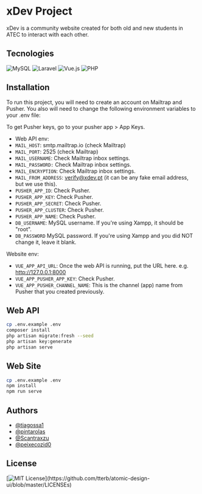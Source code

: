 # xDev Project

xDev is a community website created for both old and new students in ATEC to interact with each other.

## Tecnologies

![MySQL](https://img.shields.io/badge/mysql-%2300f.svg?style=for-the-badge&logo=mysql&logoColor=white)
![Laravel](https://img.shields.io/badge/laravel-%23FF2D20.svg?style=for-the-badge&logo=laravel&logoColor=white)
![Vue.js](https://img.shields.io/badge/vuejs-%2335495e.svg?style=for-the-badge&logo=vuedotjs&logoColor=%234FC08D)
![PHP](https://img.shields.io/badge/php-%23777BB4.svg?style=for-the-badge&logo=php&logoColor=white)

## Installation

To run this project, you will need to create an account on Mailtrap and Pusher. You also will need to change the following environment variables to your .env file:

To get Pusher keys, go to your pusher app > App Keys.

- Web API env:
- `MAIL_HOST`: smtp.mailtrap.io (check Mailtrap)
- `MAIL_PORT`: 2525 (check Mailtrap)
- `MAIL_USERNAME`: Check Mailtrap inbox settings.
- `MAIL_PASSWORD:` Check Mailtrap inbox settings.
- `MAIL_ENCRYPTION`: Check Mailtrap inbox settings.
- `MAIL_FROM_ADDRESS`: verify@xdev.pt (it can be any fake email address, but we use this).
- `PUSHER_APP_ID`: Check Pusher.
- `PUSHER_APP_KEY`: Check Pusher.
- `PUSHER_APP_SECRET`: Check Pusher.
- `PUSHER_APP_CLUSTER`: Check Pusher.
- `PUSHER_APP_NAME`: Check Pusher.
- `DB_USERNAME`: MySQL username. If you're using Xampp, it should be "root".
- `DB_PASSWORD` MySQL password. If you're using Xampp and you did NOT change it, leave it blank.

Website env:
- `VUE_APP_API_URL`: Once the web API is running, put the URL here. e.g. http://127.0.0.1:8000
- `VUE_APP_PUSHER_APP_KEY`: Check Pusher.
- `VUE_APP_PUSHER_CHANNEL_NAME`: This is the channel (app) name from Pusher that you created previously.

## Web API
```bash
cp .env.example .env
composer install
php artisan migrate:fresh --seed
php artisan key:generate
php artisan serve
```

## Web Site
```bash
cp .env.example .env
npm install
npm run serve
```

## Authors

- [@tiagossa1](https://github.com/tiagossa1)
- [@pintarolas](https://github.com/pintarolas)
- [@Scantraxzu](https://github.com/Scantraxzu)
- [@peixecozid0](https://github.com/peixecozid0)

## License
[![MIT License](https://img.shields.io/apm/l/atomic-design-ui.svg?)](https://github.com/tterb/atomic-design-ui/blob/master/LICENSEs)
